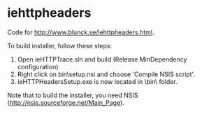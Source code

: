 iehttpheaders
=============

Code for http://www.blunck.se/iehttpheaders.html.

To build installer, follow these steps:

1. Open ieHTTPTrace.sln and build (Release MinDependency configuration)
2. Right click on bin\setup.nsi and choose 'Compile NSIS script'.
3. ieHTTPHeadersSetup.exe is now located in \bin\ folder.

Note that to build the installer, you need NSIS (http://nsis.sourceforge.net/Main_Page).


